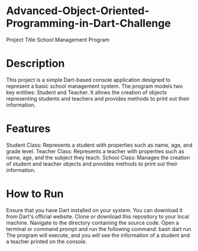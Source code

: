 # Advanced-Object-Oriented-Programming-in-Dart-Challenge
Project Title
School Management Program

# Description
This project is a simple Dart-based console application designed to represent a basic school management system. The program models two key entities: Student and Teacher. It allows the creation of objects representing students and teachers and provides methods to print out their information.

# Features
Student Class: Represents a student with properties such as name, age, and grade level.
Teacher Class: Represents a teacher with properties such as name, age, and the subject they teach.
School Class: Manages the creation of student and teacher objects and provides methods to print out their information.


# How to Run
Ensure that you have Dart installed on your system. You can download it from Dart's official website.
Clone or download this repository to your local machine.
Navigate to the directory containing the source code.
Open a terminal or command prompt and run the following command:
bash
dart run
The program will execute, and you will see the information of a student and a teacher printed on the console.

